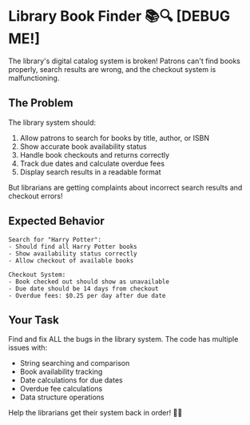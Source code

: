 # Library Book Finder 📚🔍 [DEBUG ME!]

The library's digital catalog system is broken! Patrons can't find books properly, search results are wrong, and the checkout system is malfunctioning.

## The Problem

The library system should:
1. Allow patrons to search for books by title, author, or ISBN
2. Show accurate book availability status
3. Handle book checkouts and returns correctly
4. Track due dates and calculate overdue fees
5. Display search results in a readable format

But librarians are getting complaints about incorrect search results and checkout errors!

## Expected Behavior

```
Search for "Harry Potter":
- Should find all Harry Potter books
- Show availability status correctly
- Allow checkout of available books

Checkout System:
- Book checked out should show as unavailable
- Due date should be 14 days from checkout
- Overdue fees: $0.25 per day after due date
```

## Your Task

Find and fix ALL the bugs in the library system. The code has multiple issues with:
- String searching and comparison
- Book availability tracking
- Date calculations for due dates
- Overdue fee calculations
- Data structure operations

Help the librarians get their system back in order! 📖✨